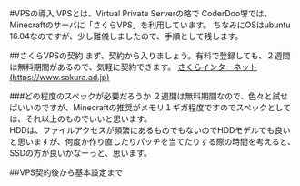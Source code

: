 #VPSの導入
VPSとは、Virtual Private Serverの略で
CoderDoo堺では、Minecraftのサーバに「さくらVPS」を利用しています。
ちなみにOSはubuntu 16.04なのですが、少し難儀しましたので、手順として残します。

##さくらVPSの契約
まず、契約から入りましょう。有料で登録しても、２週間は無料期間があるので、気軽に契約できます。
[さくらインターネット(https://www.sakura.ad.jp)](https://www.sakura.ad.jp)

###どの程度のスペックが必要だろうか
２週間は無料期間なので、色々と試せばいいのですが、Minecraftの推奨がメモリ１ギガ程度ですのでスペックとしては、それ以上のものでいいと思います。  
HDDは、ファイルアクセスが頻繁にあるものでもないのでHDDモデルでも良いと思いますが、何度か作り直したりパッチを当てたりする際の時間を考えると、SSDの方が良いかなーっと、思います。

##VPS契約後から基本設定まで

